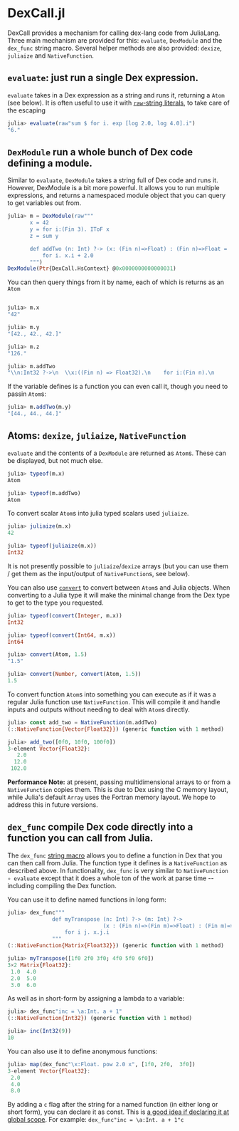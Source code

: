 # DexCall.jl

DexCall provides a mechanism for calling dex-lang code from JuliaLang.
Three main mechanism are provided for this: `evaluate`, `DexModule` and the `dex_func` string macro.
Several helper methods are also provided: `dexize`, `juliaize` and `NativeFunction`.

## `evaluate`: just run a single Dex expression.
`evaluate` takes in a Dex expression as a string and runs it, returning a `Atom` (see below).
It is often useful to use it with [`raw`-string literals](https://docs.julialang.org/en/v1/manual/strings/#man-raw-string-literals), to take care of the escaping

```julia
julia> evaluate(raw"sum $ for i. exp [log 2.0, log 4.0].i")
"6."
```

## `DexModule` run a whole bunch of Dex code defining a module.
Similar to `evaluate`, `DexModule` takes a string full of Dex code and runs it.
However, DexModule is a bit more powerful.
It allows you to run multiple expressions, and returns a namespaced module object that you can query to get variables out from.


```julia
julia> m = DexModule(raw"""
       x = 42
       y = for i:(Fin 3). IToF x
       z = sum y

       def addTwo (n: Int) ?-> (x: (Fin n)=>Float) : (Fin n)=>Float = 
           for i. x.i + 2.0
       """)
DexModule(Ptr{DexCall.HsContext} @0x0000000000000031)
```

You can then query things from it by name, each of which is returns as an `Atom`
```julia

julia> m.x
"42"

julia> m.y
"[42., 42., 42.]"

julia> m.z
"126."

julia> m.addTwo
"\\n:Int32 ?->\n  \\x:((Fin n) => Float32).\n    for i:(Fin n).\n       tmp:((Add Float32) ?=> Float32 -> Float32 -> Float32) = (+) Float32\n       tmp1:(Float32 -> Float32 -> Float32) = tmp instance1\n       tmp2:Float32 = x i\n       tmp3:(Float32 -> Float32) = tmp1 tmp2\n      tmp3 2."
```

If the variable defines is a function you can even call it, though you need to passin `Atom`s:
```julia
julia> m.addTwo(m.y)
"[44., 44., 44.]"
```

## Atoms: `dexize`, `juliaize`, `NativeFunction`

`evaluate` and the contents of a `DexModule` are returned as `Atom`s.
These can be displayed, but not much else.

```julia
julia> typeof(m.x)
Atom

julia> typeof(m.addTwo)
Atom
```

To convert scalar `Atom`s into julia typed scalars used `juliaize`.
```julia
julia> juliaize(m.x)
42

julia> typeof(juliaize(m.x))
Int32
```

It is not presently possible to `juliaize`/`dexize` arrays (but you can use them / get them as the input/output of `NativeFunction`s, see below).

You can also use [`convert`](https://docs.julialang.org/en/v1/manual/conversion-and-promotion/#Conversion) to convert between `Atom`s and Julia objects.
When converting to a Julia type it will make the minimal change from the Dex type to get to the type you requested.
```julia
julia> typeof(convert(Integer, m.x))
Int32

julia> typeof(convert(Int64, m.x))
Int64

julia> convert(Atom, 1.5)
"1.5"

julia> convert(Number, convert(Atom, 1.5))
1.5
```

To convert function `Atom`s into something you can execute as if it was a regular Julia function use `NativeFunction`.
This will compile it and handle inputs and outputs without needing to deal with `Atom`s directly.

```julia
julia> const add_two = NativeFunction(m.addTwo)
(::NativeFunction{Vector{Float32}}) (generic function with 1 method)

julia> add_two([0f0, 10f0, 100f0])
3-element Vector{Float32}:
   2.0
  12.0
 102.0
```

**Performance Note:** at present, passing multidimensional arrays to or from a `NativeFunction` copies them.
This is due to Dex using the C memory layout, while Julia's default `Array` uses the Fortran memory layout.
We hope to address this in future versions.

## `dex_func` compile Dex code directly into a function you can call from Julia.

The `dex_func` [string macro](https://docs.julialang.org/en/v1/manual/metaprogramming/#Non-Standard-String-Literals) allows you to define a function in Dex that you can then call from Julia.
The function type it defines is a `NativeFunction` as described above.
In functionality, `dex_func` is very similar to `NativeFunction ∘ evaluate` except that it does a whole ton of the work at parse time -- including compiling the Dex function.

You can use it to define named functions in long form:
```julia
julia> dex_func"""
              def myTranspose (n: Int) ?-> (m: Int) ?->
                              (x : (Fin n)=>(Fin m)=>Float) : (Fin m)=>(Fin n)=>Float =
                  for i j. x.j.i
              """
(::NativeFunction{Matrix{Float32}}) (generic function with 1 method)

julia> myTranspose([1f0 2f0 3f0; 4f0 5f0 6f0])
3×2 Matrix{Float32}:
 1.0  4.0
 2.0  5.0
 3.0  6.0
```

As well as in short-form by assigning a lambda to a variable:
```julia
julia> dex_func"inc = \a:Int. a + 1"
(::NativeFunction{Int32}) (generic function with 1 method)

julia> inc(Int32(9))
10
```

You can also use it to define anonymous functions:

```julia
julia> map(dex_func"\x:Float. pow 2.0 x", [1f0, 2f0,  3f0])
3-element Vector{Float32}:
 2.0
 4.0
 8.0
```

By adding a `c` flag after the string for a named function (in either long or short form), you can declare it as const.
This is [a good idea if declaring it at global scope](https://docs.julialang.org/en/v1/manual/performance-tips/#Avoid-global-variables).
For example: `dex_func"inc = \a:Int. a + 1"c`
